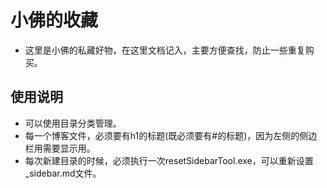 # 小佛的收藏
* 这里是小佛的私藏好物，在这里文档记入，主要方便查找，防止一些重复购买。

## 使用说明
* 可以使用目录分类管理。
* 每一个博客文件，必须要有h1的标题(既必须要有#的标题)，因为左侧的侧边栏用需要显示用。
* 每次新建目录的时候，必须执行一次resetSidebarTool.exe，可以重新设置_sidebar.md文件。